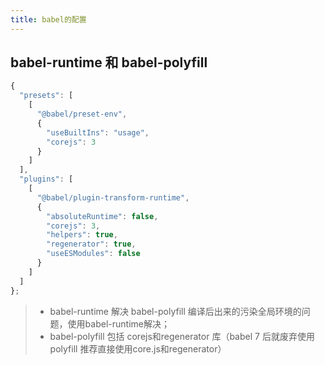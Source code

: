 ```yaml
---
title: babel的配置
---
```


## babel-runtime 和 babel-polyfill
```js
{
  "presets": [
    [
      "@babel/preset-env",
      {
        "useBuiltIns": "usage",
        "corejs": 3
      }
    ]
  ],
  "plugins": [
    [
      "@babel/plugin-transform-runtime",
      {
        "absoluteRuntime": false,
        "corejs": 3,
        "helpers": true,
        "regenerator": true,
        "useESModules": false
      }
    ]
  ]
};
```
> - babel-runtime 解决 babel-polyfill 编译后出来的污染全局环境的问题，使用babel-runtime解决；
> - babel-polyfill 包括 corejs和regenerator 库（babel 7 后就废弃使用polyfill 推荐直接使用core.js和regenerator）
